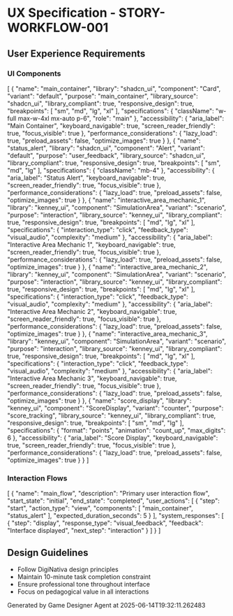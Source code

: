 # UX Specification - STORY-WORKFLOW-001

## User Experience Requirements

### UI Components
[
  {
    "name": "main_container",
    "library": "shadcn_ui",
    "component": "Card",
    "variant": "default",
    "purpose": "main_container",
    "library_source": "shadcn_ui",
    "library_compliant": true,
    "responsive_design": true,
    "breakpoints": [
      "sm",
      "md",
      "lg",
      "xl"
    ],
    "specifications": {
      "className": "w-full max-w-4xl mx-auto p-6",
      "role": "main"
    },
    "accessibility": {
      "aria_label": "Main Container",
      "keyboard_navigable": true,
      "screen_reader_friendly": true,
      "focus_visible": true
    },
    "performance_considerations": {
      "lazy_load": true,
      "preload_assets": false,
      "optimize_images": true
    }
  },
  {
    "name": "status_alert",
    "library": "shadcn_ui",
    "component": "Alert",
    "variant": "default",
    "purpose": "user_feedback",
    "library_source": "shadcn_ui",
    "library_compliant": true,
    "responsive_design": true,
    "breakpoints": [
      "sm",
      "md",
      "lg"
    ],
    "specifications": {
      "className": "mb-4"
    },
    "accessibility": {
      "aria_label": "Status Alert",
      "keyboard_navigable": true,
      "screen_reader_friendly": true,
      "focus_visible": true
    },
    "performance_considerations": {
      "lazy_load": true,
      "preload_assets": false,
      "optimize_images": true
    }
  },
  {
    "name": "interactive_area_mechanic_1",
    "library": "kenney_ui",
    "component": "SimulationArea",
    "variant": "scenario",
    "purpose": "interaction",
    "library_source": "kenney_ui",
    "library_compliant": true,
    "responsive_design": true,
    "breakpoints": [
      "md",
      "lg",
      "xl"
    ],
    "specifications": {
      "interaction_type": "click",
      "feedback_type": "visual_audio",
      "complexity": "medium"
    },
    "accessibility": {
      "aria_label": "Interactive Area Mechanic 1",
      "keyboard_navigable": true,
      "screen_reader_friendly": true,
      "focus_visible": true
    },
    "performance_considerations": {
      "lazy_load": true,
      "preload_assets": false,
      "optimize_images": true
    }
  },
  {
    "name": "interactive_area_mechanic_2",
    "library": "kenney_ui",
    "component": "SimulationArea",
    "variant": "scenario",
    "purpose": "interaction",
    "library_source": "kenney_ui",
    "library_compliant": true,
    "responsive_design": true,
    "breakpoints": [
      "md",
      "lg",
      "xl"
    ],
    "specifications": {
      "interaction_type": "click",
      "feedback_type": "visual_audio",
      "complexity": "medium"
    },
    "accessibility": {
      "aria_label": "Interactive Area Mechanic 2",
      "keyboard_navigable": true,
      "screen_reader_friendly": true,
      "focus_visible": true
    },
    "performance_considerations": {
      "lazy_load": true,
      "preload_assets": false,
      "optimize_images": true
    }
  },
  {
    "name": "interactive_area_mechanic_3",
    "library": "kenney_ui",
    "component": "SimulationArea",
    "variant": "scenario",
    "purpose": "interaction",
    "library_source": "kenney_ui",
    "library_compliant": true,
    "responsive_design": true,
    "breakpoints": [
      "md",
      "lg",
      "xl"
    ],
    "specifications": {
      "interaction_type": "click",
      "feedback_type": "visual_audio",
      "complexity": "medium"
    },
    "accessibility": {
      "aria_label": "Interactive Area Mechanic 3",
      "keyboard_navigable": true,
      "screen_reader_friendly": true,
      "focus_visible": true
    },
    "performance_considerations": {
      "lazy_load": true,
      "preload_assets": false,
      "optimize_images": true
    }
  },
  {
    "name": "score_display",
    "library": "kenney_ui",
    "component": "ScoreDisplay",
    "variant": "counter",
    "purpose": "score_tracking",
    "library_source": "kenney_ui",
    "library_compliant": true,
    "responsive_design": true,
    "breakpoints": [
      "sm",
      "md",
      "lg"
    ],
    "specifications": {
      "format": "points",
      "animation": "count_up",
      "max_digits": 6
    },
    "accessibility": {
      "aria_label": "Score Display",
      "keyboard_navigable": true,
      "screen_reader_friendly": true,
      "focus_visible": true
    },
    "performance_considerations": {
      "lazy_load": true,
      "preload_assets": false,
      "optimize_images": true
    }
  }
]

### Interaction Flows
[
  {
    "name": "main_flow",
    "description": "Primary user interaction flow",
    "start_state": "initial",
    "end_state": "completed",
    "user_actions": [
      {
        "step": "start",
        "action_type": "view",
        "components": [
          "main_container",
          "status_alert"
        ],
        "expected_duration_seconds": 5
      }
    ],
    "system_responses": [
      {
        "step": "display",
        "response_type": "visual_feedback",
        "feedback": "Interface displayed",
        "next_step": "interaction"
      }
    ]
  }
]

## Design Guidelines
- Follow DigiNativa design principles
- Maintain 10-minute task completion constraint
- Ensure professional tone throughout interface
- Focus on pedagogical value in all interactions

Generated by Game Designer Agent at 2025-06-14T19:32:11.262483

